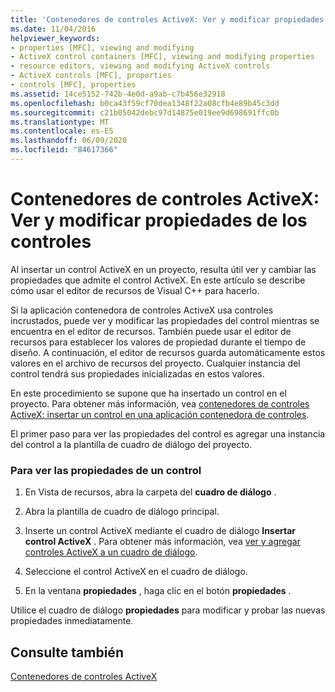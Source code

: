 ```yaml
---
title: 'Contenedores de controles ActiveX: Ver y modificar propiedades de los controles'
ms.date: 11/04/2016
helpviewer_keywords:
- properties [MFC], viewing and modifying
- ActiveX control containers [MFC], viewing and modifying properties
- resource editors, viewing and modifying ActiveX controls
- ActiveX controls [MFC], properties
- controls [MFC], properties
ms.assetid: 14ce5152-742b-4e0d-a9ab-c7b456e32918
ms.openlocfilehash: b0ca43f59cf70dea1348f22a08cfb4e89b45c3dd
ms.sourcegitcommit: c21b05042debc97d14875e019ee9d698691ffc0b
ms.translationtype: MT
ms.contentlocale: es-ES
ms.lasthandoff: 06/09/2020
ms.locfileid: "84617366"
---
```

# <a name="activex-control-containers-viewing-and-modifying-control-properties"></a>Contenedores de controles ActiveX: Ver y modificar propiedades de los controles

Al insertar un control ActiveX en un proyecto, resulta útil ver y cambiar las propiedades que admite el control ActiveX. En este artículo se describe cómo usar el editor de recursos de Visual C++ para hacerlo.

Si la aplicación contenedora de controles ActiveX usa controles incrustados, puede ver y modificar las propiedades del control mientras se encuentra en el editor de recursos. También puede usar el editor de recursos para establecer los valores de propiedad durante el tiempo de diseño. A continuación, el editor de recursos guarda automáticamente estos valores en el archivo de recursos del proyecto. Cualquier instancia del control tendrá sus propiedades inicializadas en estos valores.

En este procedimiento se supone que ha insertado un control en el proyecto. Para obtener más información, vea [contenedores de controles ActiveX: insertar un control en una aplicación contenedora de controles](inserting-a-control-into-a-control-container-application.md).

El primer paso para ver las propiedades del control es agregar una instancia del control a la plantilla de cuadro de diálogo del proyecto.

### <a name="to-view-the-properties-of-a-control"></a>Para ver las propiedades de un control

1. En Vista de recursos, abra la carpeta del **cuadro de diálogo** .

1. Abra la plantilla de cuadro de diálogo principal.

1. Inserte un control ActiveX mediante el cuadro de diálogo **Insertar control ActiveX** . Para obtener más información, vea [ver y agregar controles ActiveX a un cuadro de diálogo](../windows/viewing-and-adding-activex-controls-to-a-dialog-box.md).

1. Seleccione el control ActiveX en el cuadro de diálogo.

1. En la ventana **propiedades** , haga clic en el botón **propiedades** .

Utilice el cuadro de diálogo **propiedades** para modificar y probar las nuevas propiedades inmediatamente.

## <a name="see-also"></a>Consulte también

[Contenedores de controles ActiveX](activex-control-containers.md)
